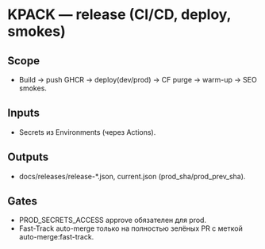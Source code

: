 # KPACK — release (CI/CD, deploy, smokes)
## Scope
- Build → push GHCR → deploy(dev/prod) → CF purge → warm-up → SEO smokes.
## Inputs
- Secrets из Environments (через Actions).
## Outputs
- docs/releases/release-*.json, current.json (prod_sha/prod_prev_sha).
## Gates
- PROD_SECRETS_ACCESS approve обязателен для prod.
- Fast-Track auto-merge только на полностью зелёных PR с меткой auto-merge:fast-track.
